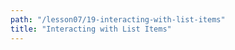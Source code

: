 ```yaml
---
path: "/lesson07/19-interacting-with-list-items"
title: "Interacting with List Items"
---
```


<youtube id="eED00cWUfDc"></youtube>
